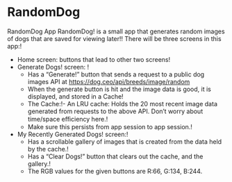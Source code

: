# RandomDog
RandomDog App
RandomDog! is a small app that generates random images of dogs that are saved for viewing later!!
There will be three screens in this app:!
- Home screen: buttons that lead to other two screens!
- Generate Dogs! screen: !
  - Has a “Generate!” button that sends a request to a public dog images API at https://dog.ceo/api/breeds/image/random 
  - When the generate button is hit and the image data is good, it is displayed, and stored in a Cache!
  - The Cache:!- An LRU cache: Holds the 20 most recent image data generated from requests to the above API. Don’t worry about time/space eﬃciency here.!
  - Make sure this persists from app session to app session.!
- My Recently Generated Dogs! screen:!
  - Has a scrollable gallery of images that is created from the data held by the cache.!
  - Has a “Clear Dogs!” button that clears out the cache, and the gallery.!
  - The RGB values for the given buttons are R:66, G:134, B:244.
